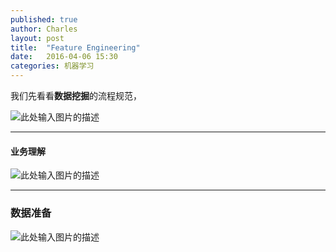 ```yaml
---
published: true
author: Charles
layout: post
title:  "Feature Engineering"
date:   2016-04-06 15:30
categories: 机器学习
---
```


我们先看看**数据挖掘**的流程规范，

![此处输入图片的描述][1]


----------


#### 业务理解
![此处输入图片的描述][2]


----------


  
### 数据准备
![此处输入图片的描述][3]


  [1]: http://7xjbdi.com1.z0.glb.clouddn.com/crisp.png?imageView2/2/w/350
  [2]: http://7xjbdi.com1.z0.glb.clouddn.com/%E4%B8%9A%E5%8A%A1%E7%90%86%E8%A7%A3.png
  [3]: http://7xjbdi.com1.z0.glb.clouddn.com/%E6%95%B0%E6%8D%AE%E9%A2%84%E5%A4%84%E7%90%86.png